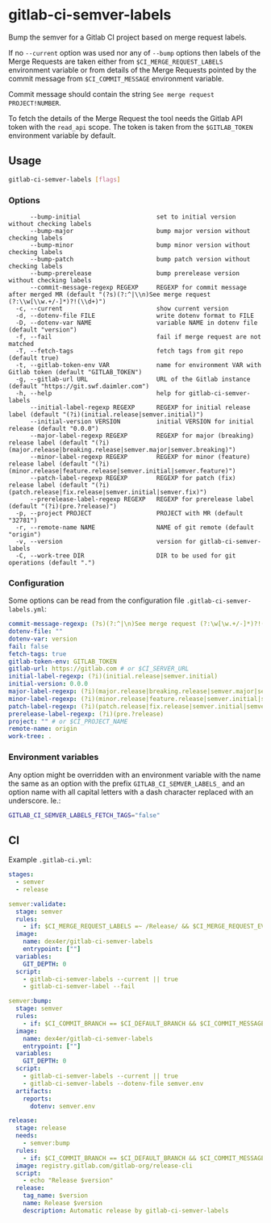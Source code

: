 # gitlab-ci-semver-labels

Bump the semver for a Gitlab CI project based on merge request labels.

If no `--current` option was used nor any of `--bump` options then labels of the
Merge Requests are taken either from `$CI_MERGE_REQUEST_LABELS` environment
variable or from details of the Merge Requests pointed by the commit message
from `$CI_COMMIT_MESSAGE` environment variable.

Commit message should contain the string `See merge request PROJECT!NUMBER`.

To fetch the details of the Merge Request the tool needs the Gitlab API token
with the `read_api` scope. The token is taken from the `$GITLAB_TOKEN`
environment variable by default.

## Usage

```sh
gitlab-ci-semver-labels [flags]
```

### Options

```console
      --bump-initial                     set to initial version without checking labels
      --bump-major                       bump major version without checking labels
      --bump-minor                       bump minor version without checking labels
      --bump-patch                       bump patch version without checking labels
      --bump-prerelease                  bump prerelease version without checking labels
      --commit-message-regexp REGEXP     REGEXP for commit message after merged MR (default "(?s)(?:^|\\n)See merge request (?:\\w[\\w.+/-]*)?!(\\d+)")
  -c, --current                          show current version
  -d, --dotenv-file FILE                 write dotenv format to FILE
  -D, --dotenv-var NAME                  variable NAME in dotenv file (default "version")
  -f, --fail                             fail if merge request are not matched
  -T, --fetch-tags                       fetch tags from git repo (default true)
  -t, --gitlab-token-env VAR             name for environment VAR with Gitlab token (default "GITLAB_TOKEN")
  -g, --gitlab-url URL                   URL of the Gitlab instance (default "https://git.swf.daimler.com")
  -h, --help                             help for gitlab-ci-semver-labels
      --initial-label-regexp REGEXP      REGEXP for initial release label (default "(?i)(initial.release|semver.initial)")
      --initial-version VERSION          initial VERSION for initial release (default "0.0.0")
      --major-label-regexp REGEXP        REGEXP for major (breaking) release label (default "(?i)(major.release|breaking.release|semver.major|semver.breaking)")
      --minor-label-regexp REGEXP        REGEXP for minor (feature) release label (default "(?i)(minor.release|feature.release|semver.initial|semver.feature)")
      --patch-label-regexp REGEXP        REGEXP for patch (fix) release label (default "(?i)(patch.release|fix.release|semver.initial|semver.fix)")
      --prerelease-label-regexp REGEXP   REGEXP for prerelease label (default "(?i)(pre.?release)")
  -p, --project PROJECT                  PROJECT with MR (default "32781")
  -r, --remote-name NAME                 NAME of git remote (default "origin")
  -v, --version                          version for gitlab-ci-semver-labels
  -C, --work-tree DIR                    DIR to be used for git operations (default ".")
```

### Configuration

Some options can be read from the configuration file
`.gitlab-ci-semver-labels.yml`:

```yaml
commit-message-regexp: (?s)(?:^|\n)See merge request (?:\w[\w.+/-]*)?!(\d+)
dotenv-file: ""
dotenv-var: version
fail: false
fetch-tags: true
gitlab-token-env: GITLAB_TOKEN
gitlab-url: https://gitlab.com # or $CI_SERVER_URL
initial-label-regexp: (?i)(initial.release|semver.initial)
initial-version: 0.0.0
major-label-regexp: (?i)(major.release|breaking.release|semver.major|semver.breaking)
minor-label-regexp: (?i)(minor.release|feature.release|semver.initial|semver.feature)
patch-label-regexp: (?i)(patch.release|fix.release|semver.initial|semver.fix)
prerelease-label-regexp: (?i)(pre.?release)
project: "" # or $CI_PROJECT_NAME
remote-name: origin
work-tree: .
```

### Environment variables

Any option might be overridden with an environment variable with the name the
same as an option with the prefix `GITLAB_CI_SEMVER_LABELS_` and an option name
with all capital letters with a dash character replaced with an underscore. Ie.:

```sh
GITLAB_CI_SEMVER_LABELS_FETCH_TAGS="false"
```

## CI

Example `.gitlab-ci.yml`:

```yaml
stages:
  - semver
  - release

semver:validate:
  stage: semver
  rules:
    - if: $CI_MERGE_REQUEST_LABELS =~ /Release/ && $CI_MERGE_REQUEST_EVENT_TYPE == 'merge_train'
  image:
    name: dex4er/gitlab-ci-semver-labels
    entrypoint: [""]
  variables:
    GIT_DEPTH: 0
  script:
    - gitlab-ci-semver-labels --current || true
    - gitlab-ci-semver-label --fail

semver:bump:
  stage: semver
  rules:
    - if: $CI_COMMIT_BRANCH == $CI_DEFAULT_BRANCH && $CI_COMMIT_MESSAGE =~ /(^|\n)See merge request (\w[\w.+\/-]*)?!\d+/s
  image:
    name: dex4er/gitlab-ci-semver-labels
    entrypoint: [""]
  variables:
    GIT_DEPTH: 0
  script:
    - gitlab-ci-semver-labels --current || true
    - gitlab-ci-semver-labels --dotenv-file semver.env
  artifacts:
    reports:
      dotenv: semver.env

release:
  stage: release
  needs:
    - semver:bump
  rules:
    - if: $CI_COMMIT_BRANCH == $CI_DEFAULT_BRANCH && $CI_COMMIT_MESSAGE =~ /(^|\n)See merge request (\w[\w.+\/-]*)?!\d+/s
  image: registry.gitlab.com/gitlab-org/release-cli
  script:
    - echo "Release $version"
  release:
    tag_name: $version
    name: Release $version
    description: Automatic release by gitlab-ci-semver-labels
```
